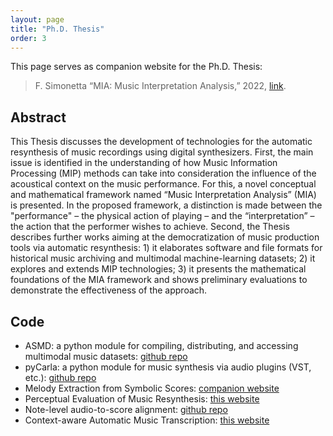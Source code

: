 ```yaml
---
layout: page
title: "Ph.D. Thesis"
order: 3
---
```


This page serves as companion website for the Ph.D. Thesis:

> F. Simonetta “MIA: Music Interpretation Analysis,” 2022, [link](http://hdl.handle.net/2434/918909 ).

## Abstract

This Thesis discusses the development of technologies for the automatic
resynthesis of music recordings using digital synthesizers. First, the
main issue is identified in the understanding of how Music Information
Processing (MIP) methods can take into consideration the influence of
the acoustical context on the music performance. For this, a novel
conceptual and mathematical framework named “Music Interpretation
Analysis” (MIA) is presented. In the proposed framework, a distinction
is made between the "performance" – the physical action of playing – and
the “interpretation” – the action that the performer wishes to achieve.
Second, the Thesis describes further works aiming at the democratization
of music production tools via automatic resynthesis: 1) it elaborates
software and file formats for historical music archiving and multimodal
machine-learning datasets; 2) it explores and extends MIP technologies;
3) it presents the mathematical foundations of the MIA framework and
shows preliminary evaluations to demonstrate the effectiveness of the
approach.

## Code

* ASMD: a python module for compiling, distributing, and accessing multimodal music datasets: [github repo](https://github.com/LIMUNIMI/ASMD/)
* pyCarla: a python module for music synthesis via audio plugins (VST, etc.): [github repo](https://github.com/00sapo/pycarla)
* Melody Extraction from Symbolic Scores: [companion website](https://limunimi.github.io/Symbolic-Melody-Identification/)
* Perceptual Evaluation of Music Resynthesis: [this website](/MIA/mta/)
* Note-level audio-to-score alignment: [github repo](https://github.com/LIMUNIMI/MMSP2021-Audio2ScoreAlignment)
* Context-aware Automatic Music Transcription: [this website](/MIA/eusipco/)

